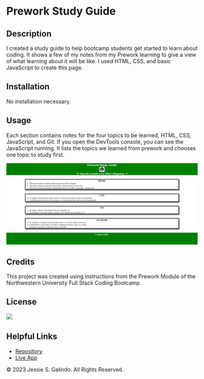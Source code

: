 # Prework Study Guide

## Description

I created a study guide to help bootcamp students get started to learn about coding. It shows a few of my notes from my Prework learning to give a view of what learning about it will be like. I used HTML, CSS, and basic JavaScript to create this page.

## Installation

No installation necessary.

## Usage

Each section contains notes for the four topics to be learned, HTML, CSS, JavaScript, and Git. If you open the DevTools console, you can see the JavaScript running. It lists the topics we learned from prework and chooses one topic to study first.

![Screenshot](./assets/images/prework-study-guide-screenshot.jpg)

## Credits

This project was created using instructions from the Prework Module of the Northwestern University Full Stack Coding Bootcamp.

## License

![](https://img.shields.io/badge/license-MIT-brightgreen)

## Helpful Links

- [Repository](https://github.com/MrMessyFace/prework-study-guide)
- [Live App](https://mrmessyface.github.io/prework-study-guide/)

&copy; 2023 Jessie S. Galindo. All Rights Reserved.
